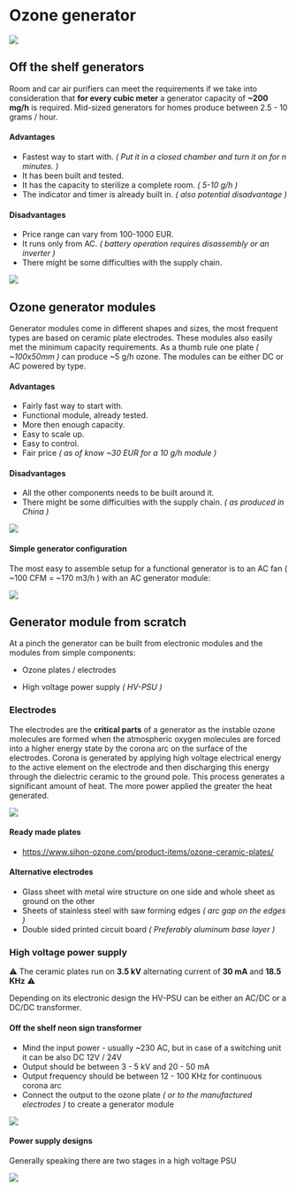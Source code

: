 # Ozone generator

![](generator.png)

## Off the shelf generators

Room and car air purifiers can meet the requirements if we take into consideration that **for every cubic meter** a generator capacity of **~200 mg/h** is required. Mid-sized generators for homes produce between 2.5 - 10 grams / hour.

#### Advantages

* Fastest way to start with. *( Put it in a closed chamber and turn it on for n minutes. )*
* It has been built and tested.
* It has the capacity to sterilize a complete room. *( 5-10 g/h )*
* The indicator and timer is already built in. *( also potential disadvantage )* 

#### Disadvantages

* Price range can vary from 100-1000 EUR.
* It runs only from AC. *( battery operation requires disassembly or an inverter )*
* There might be some difficulties with the supply chain.

![](o3gen.jpg)



## Ozone generator modules

Generator modules come in different shapes and sizes, the most frequent types are based on ceramic plate electrodes. These modules also easily met the minimum capacity requirements. As a thumb rule one plate *( ~100x50mm )* can produce ~5 g/h ozone. The modules can be either DC or AC powered by type.

#### Advantages

* Fairly fast way to start with.
* Functional module, already tested.
* More then enough capacity.
* Easy to scale up.
* Easy to control.
* Fair price *( as of know ~30 EUR for a 10 g/h module )*

#### Disadvantages

* All the other components needs to be built around it. 
* There might be some difficulties with the supply chain. *( as produced in China )*

![](module.jpg)

#### Simple generator configuration

The most easy to assemble setup for a functional generator is to an AC fan ( ~100 CFM = ~170 m3/h ) with an AC generator module:

![](gen_mod_fan.jpg)



## Generator module from scratch

At a pinch the generator can be built from electronic modules and the modules from simple components:

* Ozone plates / electrodes

* High voltage power supply *( HV-PSU )*

  

### Electrodes

The electrodes are the **critical parts** of a generator as the instable ozone molecules are formed when the atmospheric oxygen molecules are forced into a higher energy state by the corona arc on the surface of the electrodes. Corona is generated by applying high voltage electrical energy to the active element on the electrode and then discharging this energy through the dielectric ceramic to the ground pole. This process generates a significant amount of heat. The more power applied the greater the heat generated.

![](ceramic.jpg)

#### Ready made plates

* https://www.sihon-ozone.com/product-items/ozone-ceramic-plates/

#### Alternative electrodes

* Glass sheet with metal wire structure on one side and whole sheet as ground on the other
* Sheets of stainless steel with saw forming edges *( arc gap on the edges )*
* Double sided printed circuit board  *( Preferably aluminum base layer )*

### High voltage power supply

:warning: The ceramic plates run on **3.5 kV** alternating current of **30 mA** and **18.5 KHz** :warning: 

Depending on its electronic design the HV-PSU can be either an AC/DC or a DC/DC transformer.

#### Off the shelf neon sign transformer

* Mind the input power - usually ~230 AC, but in case of a switching unit it can be also DC 12V / 24V 
* Output should be between 3 - 5 kV and 20 - 50 mA
* Output frequency should be between 12 - 100 KHz for continuous corona arc
* Connect the output to the ozone plate *( or to the manufactured electrodes )* to create a generator module

![](neon_sign.jpg)

#### Power supply designs

Generally speaking there are two stages in a high voltage PSU

![](hv_psu.png)

